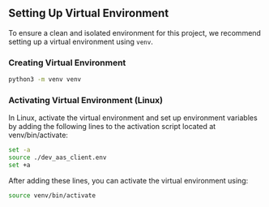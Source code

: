 ## Setting Up Virtual Environment

To ensure a clean and isolated environment for this project, we recommend setting up a virtual environment using `venv`.

### Creating Virtual Environment

```bash
python3 -m venv venv
```

### Activating Virtual Environment (Linux)
In Linux, activate the virtual environment and set up environment variables by adding the following lines to the activation script located at venv/bin/activate:

```bash
set -a
source ./dev_aas_client.env
set +a
```

After adding these lines, you can activate the virtual environment using:

```bash
source venv/bin/activate
```
